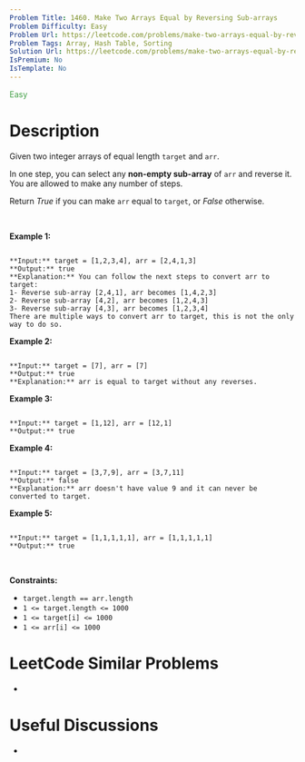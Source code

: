 ```yaml
---
Problem Title: 1460. Make Two Arrays Equal by Reversing Sub-arrays
Problem Difficulty: Easy
Problem Url: https://leetcode.com/problems/make-two-arrays-equal-by-reversing-sub-arrays/
Problem Tags: Array, Hash Table, Sorting
Solution Url: https://leetcode.com/problems/make-two-arrays-equal-by-reversing-sub-arrays/solution/
IsPremium: No
IsTemplate: No
---
```


<span style="color: rgb(67, 160, 71);">Easy</span>

# Description

Given two integer arrays of equal length `target` and `arr`.


In one step, you can select any **non-empty sub-array** of `arr` and reverse it. You are allowed to make any number of steps.


Return *True* if you can make `arr` equal to `target`, or *False* otherwise.


 


**Example 1:**



```

**Input:** target = [1,2,3,4], arr = [2,4,1,3]
**Output:** true
**Explanation:** You can follow the next steps to convert arr to target:
1- Reverse sub-array [2,4,1], arr becomes [1,4,2,3]
2- Reverse sub-array [4,2], arr becomes [1,2,4,3]
3- Reverse sub-array [4,3], arr becomes [1,2,3,4]
There are multiple ways to convert arr to target, this is not the only way to do so.

```

**Example 2:**



```

**Input:** target = [7], arr = [7]
**Output:** true
**Explanation:** arr is equal to target without any reverses.

```

**Example 3:**



```

**Input:** target = [1,12], arr = [12,1]
**Output:** true

```

**Example 4:**



```

**Input:** target = [3,7,9], arr = [3,7,11]
**Output:** false
**Explanation:** arr doesn't have value 9 and it can never be converted to target.

```

**Example 5:**



```

**Input:** target = [1,1,1,1,1], arr = [1,1,1,1,1]
**Output:** true

```

 


**Constraints:**


* `target.length == arr.length`
* `1 <= target.length <= 1000`
* `1 <= target[i] <= 1000`
* `1 <= arr[i] <= 1000`




# LeetCode Similar Problems

- []()

# Useful Discussions

- []()
